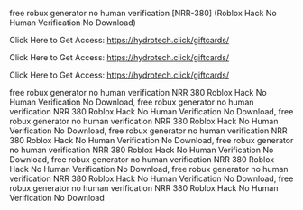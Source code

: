 free robux generator no human verification [NRR-380] (Roblox Hack No Human Verification No Download)

Click Here to Get Access: https://hydrotech.click/giftcards/

Click Here to Get Access: https://hydrotech.click/giftcards/

Click Here to Get Access: https://hydrotech.click/giftcards/

free robux generator no human verification NRR 380 Roblox Hack No Human Verification No Download, free robux generator no human verification NRR 380 Roblox Hack No Human Verification No Download, free robux generator no human verification NRR 380 Roblox Hack No Human Verification No Download, free robux generator no human verification NRR 380 Roblox Hack No Human Verification No Download, free robux generator no human verification NRR 380 Roblox Hack No Human Verification No Download, free robux generator no human verification NRR 380 Roblox Hack No Human Verification No Download, free robux generator no human verification NRR 380 Roblox Hack No Human Verification No Download, free robux generator no human verification NRR 380 Roblox Hack No Human Verification No Download

